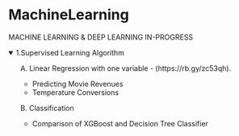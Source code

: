 # MachineLearning
MACHINE LEARNING &amp; DEEP LEARNING IN-PROGRESS

 <details open>
          <summary>1.Supervised Learning Algorithm</summary>
<ul>
 A. Linear Regression with one variable - (https://rb.gy/zc53qh). 

 -  Predicting Movie Revenues
 -  Temperature Conversions


B. Classification 
- Comparison of XGBoost and Decision Tree Classifier
     
</ul>
   
           
</details>
 
